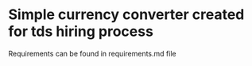 # Simple currency converter created for tds hiring process

Requirements can be found in requirements.md file
